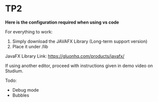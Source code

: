 # TP2
**Here is the configuration required when using vs code**

For everything to work:
1. Simply download the JAVAFX Library (Long-term support version)
2. Place it under /lib

JavaFX Library Link: https://gluonhq.com/products/javafx/

If using another editor, proceed with instructions given in demo video on Studium.

Todo:
- Debug mode
- Bubbles
